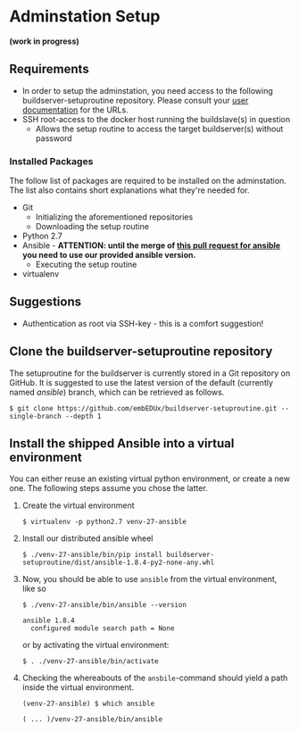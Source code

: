 # Adminstation Setup
**(work in progress)**

## Requirements
* In order to setup the adminstation, you need access to the following
buildserver-setuproutine repository. Please consult your [user
documentation](post-install/user-documentation.md) for the URLs.
* SSH root-access to the docker host running the buildslave(s) in question
    * Allows the setup routine to access the target buildserver(s) without
      password

### Installed Packages
The follow list of packages are required to be installed on the adminstation.
The list also contains short explanations what they're needed for.

* Git
    * Initializing the aforementioned repositories
    * Downloading the setup routine
* Python 2.7
* Ansible - **ATTENTION: until the merge of [this pull request for
      ansible](https://github.com/ansible/ansible-modules-core/pull/547)
      you need to use our provided ansible version.**
    * Executing the setup routine
* virtualenv

## Suggestions
* Authentication as root via SSH-key - this is a comfort suggestion!


## Clone the buildserver-setuproutine repository
The setuproutine for the buildserver is currently stored in a Git repository on
GitHub. It is suggested to use the latest version of the default (currently
named *ansible*) branch, which can be retrieved as follows.

`
$ git clone https://github.com/embEDUx/buildserver-setuproutine.git --single-branch --depth 1
`
## Install the shipped Ansible into a virtual environment
You can either reuse an existing virtual python environment, or create a new
one. The following steps assume you chose the latter.

1. Create the virtual environment

    `
    $ virtualenv -p python2.7 venv-27-ansible
    `

1. Install our distributed ansible wheel

    `
    $ ./venv-27-ansible/bin/pip install buildserver-setuproutine/dist/ansible-1.8.4-py2-none-any.whl
    `

1. Now, you should be able to use `ansible` from the virtual environment, like so

    `
    $ ./venv-27-ansible/bin/ansible --version
    `
    ```
    ansible 1.8.4
      configured module search path = None
    ```

    or by activating the virtual environment:

    `
    $ . ./venv-27-ansible/bin/activate
    `

1. Checking the whereabouts of the `ansbile`-command should yield a path inside the
virtual environment.

    `
    (venv-27-ansible) $ which ansible
    `

    ```
    ( ... )/venv-27-ansible/bin/ansible
    ```
